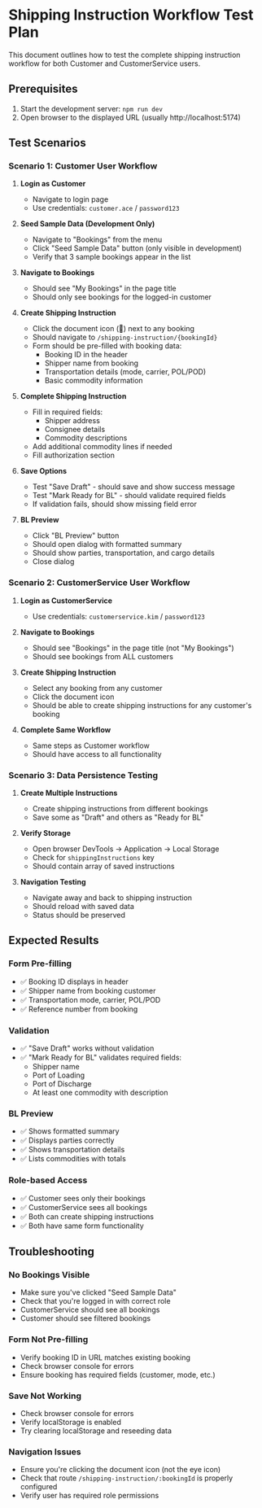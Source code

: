# Shipping Instruction Workflow Test Plan

This document outlines how to test the complete shipping instruction workflow for both Customer and CustomerService users.

## Prerequisites
1. Start the development server: `npm run dev`
2. Open browser to the displayed URL (usually http://localhost:5174)

## Test Scenarios

### Scenario 1: Customer User Workflow
1. **Login as Customer**
   - Navigate to login page
   - Use credentials: `customer.ace` / `password123`
   
2. **Seed Sample Data (Development Only)**
   - Navigate to "Bookings" from the menu
   - Click "Seed Sample Data" button (only visible in development)
   - Verify that 3 sample bookings appear in the list
   
3. **Navigate to Bookings**
   - Should see "My Bookings" in the page title
   - Should only see bookings for the logged-in customer
   
4. **Create Shipping Instruction**
   - Click the document icon (📄) next to any booking
   - Should navigate to `/shipping-instruction/{bookingId}`
   - Form should be pre-filled with booking data:
     * Booking ID in the header
     * Shipper name from booking
     * Transportation details (mode, carrier, POL/POD)
     * Basic commodity information
   
5. **Complete Shipping Instruction**
   - Fill in required fields:
     * Shipper address
     * Consignee details
     * Commodity descriptions
   - Add additional commodity lines if needed
   - Fill authorization section
   
6. **Save Options**
   - Test "Save Draft" - should save and show success message
   - Test "Mark Ready for BL" - should validate required fields
   - If validation fails, should show missing field error
   
7. **BL Preview**
   - Click "BL Preview" button
   - Should open dialog with formatted summary
   - Should show parties, transportation, and cargo details
   - Close dialog

### Scenario 2: CustomerService User Workflow
1. **Login as CustomerService**
   - Use credentials: `customerservice.kim` / `password123`
   
2. **Navigate to Bookings**
   - Should see "Bookings" in the page title (not "My Bookings")
   - Should see bookings from ALL customers
   
3. **Create Shipping Instruction**
   - Select any booking from any customer
   - Click the document icon
   - Should be able to create shipping instructions for any customer's booking
   
4. **Complete Same Workflow**
   - Same steps as Customer workflow
   - Should have access to all functionality

### Scenario 3: Data Persistence Testing
1. **Create Multiple Instructions**
   - Create shipping instructions from different bookings
   - Save some as "Draft" and others as "Ready for BL"
   
2. **Verify Storage**
   - Open browser DevTools → Application → Local Storage
   - Check for `shippingInstructions` key
   - Should contain array of saved instructions
   
3. **Navigation Testing**
   - Navigate away and back to shipping instruction
   - Should reload with saved data
   - Status should be preserved

## Expected Results

### Form Pre-filling
- ✅ Booking ID displays in header
- ✅ Shipper name from booking customer
- ✅ Transportation mode, carrier, POL/POD
- ✅ Reference number from booking

### Validation
- ✅ "Save Draft" works without validation
- ✅ "Mark Ready for BL" validates required fields:
  - Shipper name
  - Port of Loading
  - Port of Discharge
  - At least one commodity with description

### BL Preview
- ✅ Shows formatted summary
- ✅ Displays parties correctly
- ✅ Shows transportation details
- ✅ Lists commodities with totals

### Role-based Access
- ✅ Customer sees only their bookings
- ✅ CustomerService sees all bookings
- ✅ Both can create shipping instructions
- ✅ Both have same form functionality

## Troubleshooting

### No Bookings Visible
- Make sure you've clicked "Seed Sample Data"
- Check that you're logged in with correct role
- CustomerService should see all bookings
- Customer should see filtered bookings

### Form Not Pre-filling
- Verify booking ID in URL matches existing booking
- Check browser console for errors
- Ensure booking has required fields (customer, mode, etc.)

### Save Not Working
- Check browser console for errors
- Verify localStorage is enabled
- Try clearing localStorage and reseeding data

### Navigation Issues
- Ensure you're clicking the document icon (not the eye icon)
- Check that route `/shipping-instruction/:bookingId` is properly configured
- Verify user has required role permissions